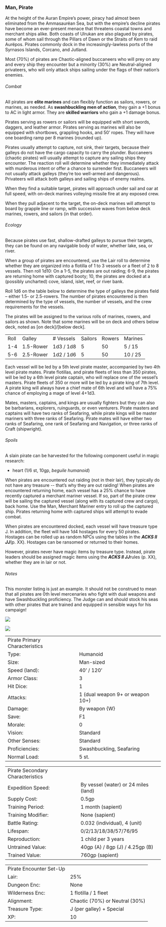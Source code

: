 ### Man, Pirate

At the height of the Auran Empire’s power, piracy had almost been eliminated from the Ammasaurëan Sea, but with the empire’s decline pirates have become an ever-present menace that threatens coastal towns and merchant ships alike. Both coasts of Ulrukan are also plagued by pirates, some of whom sail through the Pillars of Dawn or the Straits of Kem to raid Aurëpos. Pirates commonly dock in the increasingly-lawless ports of the Syrnasos Islands, Corcano, and Jutland.

Most (70%) of pirates are Chaotic-aligned buccaneers who will prey on any and every ship they encounter but a minority (30%) are Neutral-aligned privateers, who will only attack ships sailing under the flags of their nation’s enemies.

###### Combat

All pirates are **elite marines** and can flexibly function as sailors, rowers, or marines, as needed. As **swashbuckling men of action**, they gain a +1 bonus to AC in light armor. They are **skilled warriors** who gain a +1 damage bonus.

Pirates serving as rowers or sailors will be equipped with short swords, daggers, and leather armor. Pirates serving as marines will also be equipped with shortbows, grappling hooks, and 50’ ropes. They will have one boarding ramp per 8 marines (rounded up).

Pirates usually attempt to capture, not sink, their targets, because their galleys do not have the cargo capacity to carry the plunder. Buccaneers (chaotic pirates) will usually attempt to capture any sailing ships they encounter. The reaction roll will determine whether they immediately attack with murderous intent or offer a chance to surrender first. Buccaneers will not usually attack galleys (they’re too well-armed and dangerous). Privateers will attack both galleys and sailing ships of enemy realms.

When they find a suitable target, pirates will approach under sail and oar at full speed, with on-deck marines volleying missile fire at any exposed crew.

When they pull adjacent to the target, the on-deck marines will attempt to board by grapple line or ramp, with successive waves from below deck marines, rowers, and sailors (in that order).

###### Ecology

Because pirates use fast, shallow-drafted galleys to pursue their targets, they can be found on any navigable body of water, whether lake, sea, or river.

When a group of pirates are encountered, use the Lair roll to determine whether they are organized into a flotilla of 1 to 3 vessels or a fleet of 2 to 8 vessels. Then roll 1d10: On a 1-5, the pirates are out raiding; 6-9, the pirates are returning home with captured booty; 10, the pirates are docked at a (possibly uncharted) cove, island, islet, reef, or river bank.

Roll 1d6 on the table below to determine the type of galleys the pirates field – either 1.5- or 2.5-rowers. The number of pirates encountered is then determined by the type of vessels, the number of vessels, and the crew requirements for the vessels.

The pirates will be assigned to the various rolls of marines, rowers, and sailors as shown. Note that some marines will be on deck and others below deck, noted as [on deck]/[below deck].

|  |  |  |  |  |  |
| --- | --- | --- | --- | --- | --- |
| Roll | Galley | # Vessels | Sailors | Rowers | Marines |
| 1-4 | 1.5-Rower | 1d3 / 1d8 | 5 | 50 | 5 / 15 |
| 5-6 | 2.5-Rower | 1d2 / 1d6 | 5 | 50 | 10 / 25 |

Each vessel will be led by a 5th level pirate master, accompanied by two 4th level pirate mates. Pirate flotillas, and pirate fleets of less than 350 pirates, will be led by a 6th level pirate captain, who will replace one of the vessel’s masters. Pirate fleets of 350 or more will be led by a pirate king of 7th level. A pirate king will always have a chief mate of 6th level and will have a 75% chance of employing a mage of level 4+1d3.

Mates, masters, captains, and kings are usually fighters but they can also be barbarians, explorers, ruinguards, or even venturers. Pirate masters and captains will have two ranks of Seafaring, while pirate kings will be master mariners with three ranks of Seafaring. Pirate mates will have either two ranks of Seafaring, one rank of Seafaring and Navigation, or three ranks of Craft (shipwright).

###### Spoils

A slain pirate can be harvested for the following component useful in magic research:

* heart (1/6 st, 10gp, *beguile humanoid*)

When pirates are encountered out raiding (not in their lair), they typically do not have any treasure -- that’s why they are out raiding! When pirates are encountered returning home, each vessel has a 25% chance to have recently captured a merchant mariner vessel. If so, part of the pirate crew will be sailing the captured vessel (along with its captured crew and cargo), back home. Use the Man, Merchant Mariner entry to roll up the captured ship. Pirates returning home with captured ships will attempt to evade combat.

When pirates are encountered docked, each vessel will have treasure type J. In addition, the fleet will have 1d4 hostages for every 50 pirates. Hostages can be rolled up as random NPCs using the tables in the ***ACKS II JJ***(p. XX). Hostages can be ransomed or returned to their homes.

However, pirates never have magic items by treasure type. Instead, pirate leaders should be assigned magic items using the ***ACKS II JJ***rules (p. XX), whether they are in lair or not.

###### Notes

This monster listing is just an example. It should not be construed to mean that all pirates are 0th level mercenaries who fight with dual weapons and have Swashbuckling proficiency. The Judge can and should stock his seas with other pirates that are trained and equipped in sensible ways for his campaign!

![](data:image/png;base64...)

![](data:image/png;base64...)

|  |  |
| --- | --- |
| Pirate Primary Characteristics | |
| Type: | Humanoid |
| Size: | Man-sized |
| Speed (land): | 40’ / 120’ |
| Armor Class: | 3 |
| Hit Dice: | 1 |
| Attacks: | 1 (dual weapon 9+ or weapon 10+) |
| Damage: | By weapon {W} |
| Save: | F1 |
| Morale: | 0 |
| Vision: | Standard |
| Other Senses: | Standard |
| Proficiencies: | Swashbuckling, Seafaring |
| Normal Load: | 5 st. |

|  |  |
| --- | --- |
| Pirate Secondary Characteristics | |
| Expedition Speed: | By vessel (water) or 24 miles (land) |
| Supply Cost: | 0.5gp |
| Training Period: | 1 month (sapient) |
| Training Modifier: | None (sapient) |
| Battle Rating: | 0.032 (individual), 4 (unit) |
| Lifespan: | 0/2/13/18/38/57/76/95 |
| Reproduction: | 1 child per 3 years |
| Untrained Value: | 40gp (A) / 8gp (J) / 4.25gp (B) |
| Trained Value: | 760gp (sapient) |

|  |  |
| --- | --- |
| Pirate Encounter Set-Up | |
| Lair: | 25% |
| Dungeon Enc: | None |
| Wilderness Enc: | 1 flotilla / 1 fleet |
| Alignment: | Chaotic (70%) or Neutral (30%) |
| Treasure Type: | J (per galley) + Special |
| XP: | 10 |
